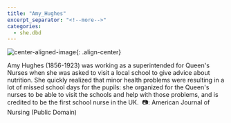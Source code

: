 ```yaml
---
title: "Amy_Hughes"
excerpt_separator: "<!--more-->"
categories:
  - she.dbd
---
```



![center-aligned-image](https://cdn.pixabay.com/photo/2020/10/26/16/56/man-5687861_1280.png){: .align-center}

Amy Hughes (1856-1923) was working as a superintended for Queen's Nurses when she was asked to visit a local school to give advice about nutrition. She quickly realized that minor health problems were resulting in a lot of missed school days for the pupils: she organized for the Queen's nurses to be able to visit the schools and help with those problems, and is credited to be the first school nurse in the UK.⁠
⁠
📷: American Journal of Nursing (Public Domain)⁠
⁠
